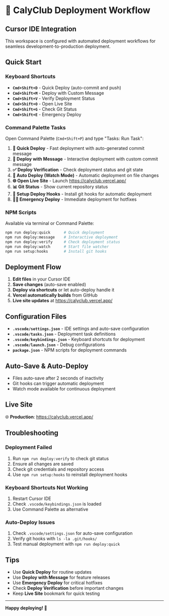 # 🚀 CalyClub Deployment Workflow

## Cursor IDE Integration

This workspace is configured with automated deployment workflows for seamless development-to-production deployment.

## Quick Start

### Keyboard Shortcuts
- **`Cmd+Shift+D`** - Quick Deploy (auto-commit and push)
- **`Cmd+Shift+M`** - Deploy with Custom Message
- **`Cmd+Shift+V`** - Verify Deployment Status
- **`Cmd+Shift+O`** - Open Live Site
- **`Cmd+Shift+G`** - Check Git Status
- **`Cmd+Shift+E`** - Emergency Deploy

### Command Palette Tasks
Open Command Palette (`Cmd+Shift+P`) and type "Tasks: Run Task":

1. **🚀 Quick Deploy** - Fast deployment with auto-generated commit message
2. **📝 Deploy with Message** - Interactive deployment with custom commit message
3. **✅ Deploy Verification** - Check deployment status and git state
4. **🔄 Auto Deploy (Watch Mode)** - Automatic deployment on file changes
5. **🌐 Open Live Site** - Launch https://calyclub.vercel.app/
6. **📊 Git Status** - Show current repository status
7. **🔧 Setup Deploy Hooks** - Install git hooks for automatic deployment
8. **🏃‍♂️ Emergency Deploy** - Immediate deployment for hotfixes

### NPM Scripts
Available via terminal or Command Palette:

```bash
npm run deploy:quick      # Quick deployment
npm run deploy:message    # Interactive deployment
npm run deploy:verify     # Check deployment status
npm run deploy:watch      # Start file watcher
npm run setup:hooks       # Install git hooks
```

## Deployment Flow

1. **Edit files** in your Cursor IDE
2. **Save changes** (auto-save enabled)
3. **Deploy via shortcuts** or let auto-deploy handle it
4. **Vercel automatically builds** from GitHub
5. **Live site updates** at https://calyclub.vercel.app/

## Configuration Files

- **`.vscode/settings.json`** - IDE settings and auto-save configuration
- **`.vscode/tasks.json`** - Deployment task definitions
- **`.vscode/keybindings.json`** - Keyboard shortcuts for deployment
- **`.vscode/launch.json`** - Debug configurations
- **`package.json`** - NPM scripts for deployment commands

## Auto-Save & Auto-Deploy

- Files auto-save after 2 seconds of inactivity
- Git hooks can trigger automatic deployment
- Watch mode available for continuous deployment

## Live Site

🌐 **Production**: https://calyclub.vercel.app/

## Troubleshooting

### Deployment Failed
1. Run `npm run deploy:verify` to check git status
2. Ensure all changes are saved
3. Check git credentials and repository access
4. Use `npm run setup:hooks` to reinstall deployment hooks

### Keyboard Shortcuts Not Working
1. Restart Cursor IDE
2. Check `.vscode/keybindings.json` is loaded
3. Use Command Palette as alternative

### Auto-Deploy Issues
1. Check `.vscode/settings.json` for auto-save configuration
2. Verify git hooks with `ls -la .git/hooks/`
3. Test manual deployment with `npm run deploy:quick`

## Tips

- Use **Quick Deploy** for routine updates
- Use **Deploy with Message** for feature releases
- Use **Emergency Deploy** for critical hotfixes
- Check **Deploy Verification** before important changes
- Keep **Live Site** bookmark for quick testing

---

**Happy deploying! 🚀**
